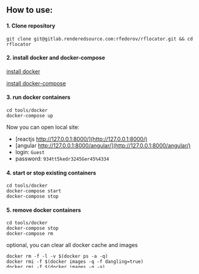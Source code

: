 ## How to use:

#### 1. Clone repository
```
git clone git@gitlab.renderedsource.com:rfedorov/rflocator.git && cd rflocator
```

#### 2. install docker and docker-compose

[install docker](https://docs.docker.com/engine/installation/)

[install docker-compose](https://docs.docker.com/compose/install/)

#### 3. run docker containers
```
cd tools/docker
docker-compose up
```
Now you can open local site:
 - [reactjs http://127.0.0.1:8000/](http://127.0.0.1:8000/) 
 - [angular http://127.0.0.1:8000/angular/](http://127.0.0.1:8000/angular/)
 - login: `Guest` 
 - password: `934tt5kedr3245Ger45%4334`

#### 4. start or stop existing containers 
```
cd tools/docker
docker-compose start
docker-compose stop
```

#### 5. remove docker containers
```
cd tools/docker
docker-compose stop
docker-compose rm
```

optional, you can clear all docker cache and images
```
docker rm -f -l -v $(docker ps -a -q)
docker rmi -f $(docker images -q -f dangling=true)
docker rmi -f $(docker images -q -a)
```